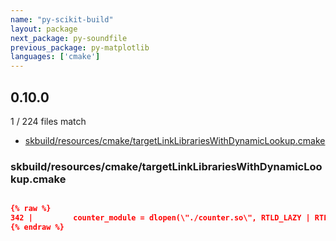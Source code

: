 ```yaml
---
name: "py-scikit-build"
layout: package
next_package: py-soundfile
previous_package: py-matplotlib
languages: ['cmake']
---
```

## 0.10.0
1 / 224 files match

 - [skbuild/resources/cmake/targetLinkLibrariesWithDynamicLookup.cmake](#skbuildresourcescmaketargetlinklibrarieswithdynamiclookupcmake)

### skbuild/resources/cmake/targetLinkLibrariesWithDynamicLookup.cmake

```cmake

{% raw %}
342 |         counter_module = dlopen(\"./counter.so\", RTLD_LAZY | RTLD_GLOBAL);
{% endraw %}

```